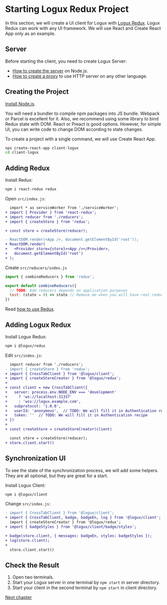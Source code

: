 # Starting Logux Redux Project

In this section, we will create a UI client for Logux with [Logux Redux]. Logux Redux can work with any UI framework. We will use React and Create React App only as an example.

[Logux Redux]: https://github.com/logux/redux


## Server

Before starting the client, you need to create Logux Server:

* [How to create the server] on Node.js.
* [How to create a proxy] to use HTTP server on any other language.

[How to create the server]: ./node-server.md
[How to create a proxy]: ./proxy-server.md


## Creating the Project

[Install Node.js].

You will need a bundler to compile npm packages into JS bundle. Webpack or Parcel is excellent for it. Also, we recommend using some library to bind Redux state with DOM. React or Preact is good options. However, for simple UI, you can write code to change DOM according to state changes.

To create a project with a single command, we will use Create React App.

```sh
npx create-react-app client-logux
cd client-logux
```

[Install Node.js]: https://nodejs.org/en/download/package-manager/


## Adding Redux

Install Redux:

```sh
npm i react-redux redux
```

Open `src/index.js`:

```diff
  import * as serviceWorker from './serviceWorker';
+ import { Provider } from 'react-redux';
+ import reducer from './reducers';
+ import { createStore } from 'redux';

+ const store = createStore(reducer);

- ReactDOM.render(<App />, document.getElementById('root'));
+ ReactDOM.render(
+   <Provider store={store}><App /></Provider>,
+   document.getElementById('root')
+ );
```

Create `src/reducers/index.js`

```js
import { combineReducers } from 'redux';

export default combineReducers({
  // TODO: Add reducers depends on application purposes
  test: (state = 0) => state // Remove me when you will have real reducer
})
```

Read [how to use Redux](http://redux.js.org).


## Adding Logux Redux

Install Logux Redux:

```sh
npm i @logux/redux
```

Edit `src/index.js`:

```diff
  import reducer from './reducers';
- import { createStore } from 'redux';
+ import { CrossTabClient } from '@logux/client';
+ import { createStoreCreator } from '@logux/redux';
+
+ const client = new CrossTabClient({
+   server: process.env.NODE_ENV === 'development'
+     ? 'ws://localhost:31337'
+     : 'wss://logux.example.com',
+   subprotocol: '1.0.0',
+   userId: 'anonymous',  // TODO: We will fill it in Authentication recipe
+   token: ''  // TODO: We will fill it in Authentication recipe
+ })
+
+ const createStore = createStoreCreator(client)

  const store = createStore(reducer);
+ store.client.start()
```


## Synchronization UI

To see the state of the synchronization process, we will add some helpers. They are all optional, but they are great for a start.

Install Logux Client:

```sh
npm i @logux/client
```

Change `src/index.js`:

```diff
- import { CrossTabClient } from '@logux/client';
+ import { CrossTabClient, badge, badgeEn, log } from '@logux/client';
  import { createStoreCreator } from '@logux/redux';
+ import { badgeStyles } from '@logux/client/badge/styles';
```

```diff
+ badge(store.client, { messages: badgeEn, styles: badgeStyles });
+ log(store.client);
+
  store.client.start()
```


## Check the Result

1. Open two terminals.
2. Start your Logux server in one terminal by `npm start` in server directory.
3. Start your client in the second terminal by `npm start` in client directory.

[Next chapter](../architecture/core.md)
